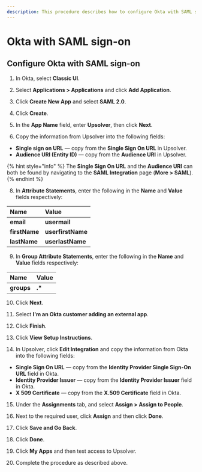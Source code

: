 ```yaml
---
description: This procedure describes how to configure Okta with SAML sign-on.
---
```


# Okta with SAML sign-on

## Configure Okta with SAML sign-on

1. In Okta, select **Classic UI**.

2. Select **Applications &gt; Applications** and click **Add Application**.

4. Click **Create New App** and select **SAML 2.0**.

5. Click **Create**.

6. In the **App Name** field, enter **Upsolver**, then click **Next**.

7. Copy the information from Upsolver into the following fields:

* **Single sign on URL** — copy from the **Single Sign On URL** in Upsolver.
* **Audience URI \(Entity ID\)** — copy from the **Audience URI** in Upsolver.

{% hint style="info" %}
The **Single Sign On URL** and the **Audience URI** can both be found by navigating to the **SAML Integration** page \(**More &gt; SAML**\).
{% endhint %}

8. In **Attribute Statements**, enter the following in the **Name** and **Value** fields respectively:

| Name | Value |
| :--- | :--- |
| **email** | **usermail** |
| **firstName** | **userfirstName** |
| **lastName** | **userlastName** |

9. In **Group Attribute Statements**, enter the following in the **Name** and **Value** fields respectively:

| Name | Value |
| :--- | :--- |
| **groups** | **.\*** |

10. Click **Next**.

11. Select **I'm an Okta customer adding an external app**.

12. Click **Finish**.

13. Click **View Setup Instructions**.

14. In Upsolver, click **Edit Integration** and copy the information from Okta into the following fields:

* **Single Sign On URL** — copy from the **Identity Provider Single Sign-On URL** field in Okta.
* **Identity Provider Issuer** — copy from the **Identity Provider Issuer** field in Okta.
* **X 509 Certificate** — copy from the **X.509 Certificate** field in Okta.

15. Under the **Assignments** tab, and select **Assign &gt; Assign to People**.

16. Next to the required user, click **Assign** and then click **Done**.

17. Click **Save and Go Back**.

18. Click **Done**.

19. Click **My Apps** and then test access to Upsolver.

20. Complete the procedure as described above.

